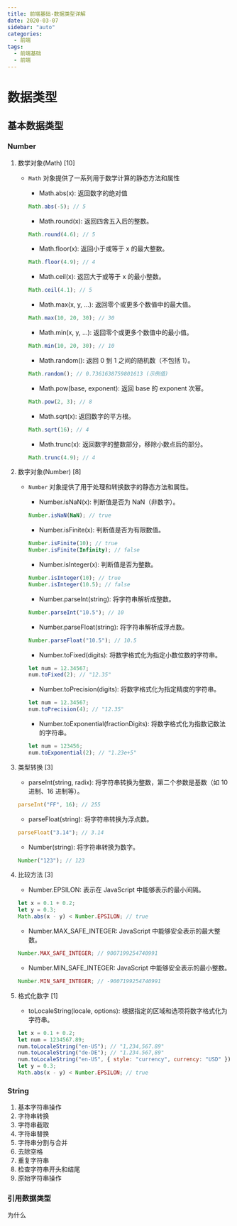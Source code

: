 ```yaml
---
title: 前端基础-数据类型详解
date: 2020-03-07
sidebar: "auto"
categories:
  - 前端
tags:
  - 前端基础
  - 前端
---
```


# 数据类型

## 基本数据类型

### Number

1. 数学对象(Math) [10]

   - `Math` 对象提供了一系列用于数学计算的静态方法和属性

     - Math.abs(x): 返回数字的绝对值

     ```javascript
     Math.abs(-5); // 5
     ```

     - Math.round(x): 返回四舍五入后的整数。

     ```javascript
     Math.round(4.6); // 5
     ```

     - Math.floor(x): 返回小于或等于 x 的最大整数。

     ```javascript
     Math.floor(4.9); // 4
     ```

     - Math.ceil(x): 返回大于或等于 x 的最小整数。

     ```javascript
     Math.ceil(4.1); // 5
     ```

     - Math.max(x, y, ...): 返回零个或更多个数值中的最大值。

     ```javascript
     Math.max(10, 20, 30); // 30
     ```

     - Math.min(x, y, ...): 返回零个或更多个数值中的最小值。

     ```javascript
     Math.min(10, 20, 30); // 10
     ```

     - Math.random(): 返回 0 到 1 之间的随机数（不包括 1）。

     ```javascript
     Math.random(); // 0.7361638759801613 (示例值)
     ```

     - Math.pow(base, exponent): 返回 base 的 exponent 次幂。

     ```javascript
     Math.pow(2, 3); // 8
     ```

     - Math.sqrt(x): 返回数字的平方根。

     ```javascript
     Math.sqrt(16); // 4
     ```

     - Math.trunc(x): 返回数字的整数部分，移除小数点后的部分。

     ```javascript
     Math.trunc(4.9); // 4
     ```

2. 数字对象(Number) [8]

   - `Number` 对象提供了用于处理和转换数字的静态方法和属性。

     - Number.isNaN(x): 判断值是否为 NaN（非数字）。

     ```javascript
     Number.isNaN(NaN); // true
     ```

     - Number.isFinite(x): 判断值是否为有限数值。

     ```javascript
     Number.isFinite(10); // true
     Number.isFinite(Infinity); // false
     ```

     - Number.isInteger(x): 判断值是否为整数。

     ```javascript
     Number.isInteger(10); // true
     Number.isInteger(10.5); // false
     ```

     - Number.parseInt(string): 将字符串解析成整数。

     ```javascript
     Number.parseInt("10.5"); // 10
     ```

     - Number.parseFloat(string): 将字符串解析成浮点数。

     ```javascript
     Number.parseFloat("10.5"); // 10.5
     ```

     - Number.toFixed(digits): 将数字格式化为指定小数位数的字符串。

     ```javascript
     let num = 12.34567;
     num.toFixed(2); // "12.35"
     ```

     - Number.toPrecision(digits): 将数字格式化为指定精度的字符串。

     ```javascript
     let num = 12.34567;
     num.toPrecision(4); // "12.35"
     ```

     - Number.toExponential(fractionDigits): 将数字格式化为指数记数法的字符串。

     ```javascript
     let num = 123456;
     num.toExponential(2); // "1.23e+5"
     ```

3. 类型转换 [3]

   - parseInt(string, radix): 将字符串转换为整数，第二个参数是基数（如 10 进制、16 进制等）。

   ```javascript
   parseInt("FF", 16); // 255
   ```

   - parseFloat(string): 将字符串转换为浮点数。

   ```javascript
   parseFloat("3.14"); // 3.14
   ```

   - Number(string): 将字符串转换为数字。

   ```javascript
   Number("123"); // 123
   ```

4. 比较方法 [3]

   - Number.EPSILON: 表示在 JavaScript 中能够表示的最小间隔。

   ```javascript
   let x = 0.1 + 0.2;
   let y = 0.3;
   Math.abs(x - y) < Number.EPSILON; // true
   ```

   - Number.MAX_SAFE_INTEGER: JavaScript 中能够安全表示的最大整数。

   ```javascript
   Number.MAX_SAFE_INTEGER; // 9007199254740991
   ```

   - Number.MIN_SAFE_INTEGER: JavaScript 中能够安全表示的最小整数。

   ```javascript
   Number.MIN_SAFE_INTEGER; // -9007199254740991
   ```

5. 格式化数字 [1]

   - toLocaleString(locale, options): 根据指定的区域和选项将数字格式化为字符串。

   ```javascript
   let x = 0.1 + 0.2;
   let num = 1234567.89;
   num.toLocaleString("en-US"); // "1,234,567.89"
   num.toLocaleString("de-DE"); // "1.234.567,89"
   num.toLocaleString("en-US", { style: "currency", currency: "USD" }); // "$1,234,567.89"
   let y = 0.3;
   Math.abs(x - y) < Number.EPSILON; // true
   ```

### String

1. 基本字符串操作
2. 字符串转换
3. 字符串截取
4. 字符串替换
5. 字符串分割与合并
6. 去除空格
7. 重复字符串
8. 检查字符串开头和结尾
9. 原始字符串操作

### 引用数据类型

为什么
